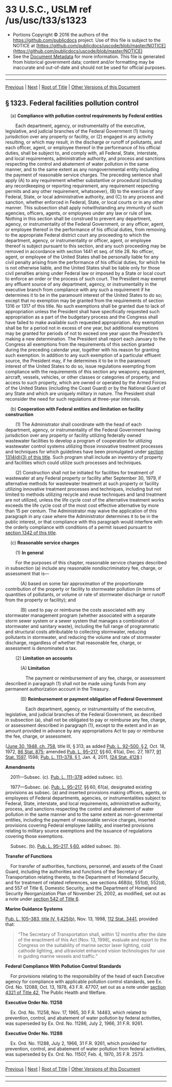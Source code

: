 ---
---

# 33 U.S.C., USLM ref /us/usc/t33/s1323

* Portions Copyright © 2016 the authors of the https://github.com/publicdocs project.
  Use of this file is subject to the NOTICE at [https://github.com/publicdocs/uscode/blob/master/NOTICE](https://github.com/publicdocs/uscode/blob/master/NOTICE)
* See the [Document Metadata](././../../../../..//README.md) for more information.
  This file is generated from historical government data; content and/or formatting may be inaccurate and out-of-date and should not be used for official purposes.

----------
----------

[Previous](./../../../../..//us/usc/t33/ch26/schIII/m__us_usc_t33_s1322.md) | [Next](./../../../../..//us/usc/t33/ch26/schIII/m__us_usc_t33_s1324.md) | [Root of Title](./../../../../../) | [Other Versions of this Document](https://publicdocs.github.io/go/links?ns=uslm&ref=%2Fus%2Fusc%2Ft33%2Fs1323)

## § 1323. Federal facilities pollution control

    (a) __Compliance with pollution control requirements by Federal entities__ 

        Each department, agency, or instrumentality of the executive, legislative, and judicial branches of the Federal Government (1) having jurisdiction over any property or facility, or (2) engaged in any activity resulting, or which may result, in the discharge or runoff of pollutants, and each officer, agent, or employee thereof in the performance of his official duties, shall be subject to, and comply with, all Federal, State, interstate, and local requirements, administrative authority, and process and sanctions respecting the control and abatement of water pollution in the same manner, and to the same extent as any nongovernmental entity including the payment of reasonable service charges. The preceding sentence shall apply (A) to any requirement whether substantive or procedural (including any recordkeeping or reporting requirement, any requirement respecting permits and any other requirement, whatsoever), (B) to the exercise of any Federal, State, or local administrative authority, and (C) to any process and sanction, whether enforced in Federal, State, or local courts or in any other manner. This subsection shall apply notwithstanding any immunity of such agencies, officers, agents, or employees under any law or rule of law. Nothing in this section shall be construed to prevent any department, agency, or instrumentality of the Federal Government, or any officer, agent, or employee thereof in the performance of his official duties, from removing to the appropriate Federal district court any proceeding to which the department, agency, or instrumentality or officer, agent, or employee thereof is subject pursuant to this section, and any such proceeding may be removed in accordance with section 1441 et seq. of title 28. No officer, agent, or employee of the United States shall be personally liable for any civil penalty arising from the performance of his official duties, for which he is not otherwise liable, and the United States shall be liable only for those civil penalties arising under Federal law or imposed by a State or local court to enforce an order or the process of such court. The President may exempt any effluent source of any department, agency, or instrumentality in the executive branch from compliance with any such a requirement if he determines it to be in the paramount interest of the United States to do so; except that no exemption may be granted from the requirements of section 1316 or 1317 of this title. No such exemptions shall be granted due to lack of appropriation unless the President shall have specifically requested such appropriation as a part of the budgetary process and the Congress shall have failed to make available such requested appropriation. Any exemption shall be for a period not in excess of one year, but additional exemptions may be granted for periods of not to exceed one year upon the President’s making a new determination. The President shall report each January to the Congress all exemptions from the requirements of this section granted during the preceding calendar year, together with his reason for granting such exemption. In addition to any such exemption of a particular effluent source, the President may, if he determines it to be in the paramount interest of the United States to do so, issue regulations exempting from compliance with the requirements of this section any weaponry, equipment, aircraft, vessels, vehicles, or other classes or categories of property, and access to such property, which are owned or operated by the Armed Forces of the United States (including the Coast Guard) or by the National Guard of any State and which are uniquely military in nature. The President shall reconsider the need for such regulations at three-year intervals.

    (b) __Cooperation with Federal entities and limitation on facility construction__ 

        (1) The Administrator shall coordinate with the head of each department, agency, or instrumentality of the Federal Government having jurisdiction over any property or facility utilizing federally owned wastewater facilities to develop a program of cooperation for utilizing wastewater control systems utilizing those innovative treatment processes and techniques for which guidelines have been promulgated under [section 1314(d)(3) of this title][/us/usc/t33/s1314/d/3]. Such program shall include an inventory of property and facilities which could utilize such processes and techniques.

        (2) Construction shall not be initiated for facilities for treatment of wastewater at any Federal property or facility after September 30, 1979, if alternative methods for wastewater treatment at such property or facility utilizing innovative treatment processes and techniques, including but not limited to methods utilizing recycle and reuse techniques and land treatment are not utilized, unless the life cycle cost of the alternative treatment works exceeds the life cycle cost of the most cost effective alternative by more than 15 per centum. The Administrator may waive the application of this paragraph in any case where the Administrator determines it to be in the public interest, or that compliance with this paragraph would interfere with the orderly compliance with conditions of a permit issued pursuant to [section 1342 of this title][/us/usc/t33/s1342].

    (c) __Reasonable service charges__ 

        (1) __In general__ 

        For the purposes of this chapter, reasonable service charges described in subsection (a) include any reasonable nondiscriminatory fee, charge, or assessment that is—

            (A) based on some fair approximation of the proportionate contribution of the property or facility to stormwater pollution (in terms of quantities of pollutants, or volume or rate of stormwater discharge or runoff from the property or facility); and

            (B) used to pay or reimburse the costs associated with any stormwater management program (whether associated with a separate storm sewer system or a sewer system that manages a combination of stormwater and sanitary waste), including the full range of programmatic and structural costs attributable to collecting stormwater, reducing pollutants in stormwater, and reducing the volume and rate of stormwater discharge, regardless of whether that reasonable fee, charge, or assessment is denominated a tax.

        (2) __Limitation on accounts__ 

            (A) __Limitation__ 

                The payment or reimbursement of any fee, charge, or assessment described in paragraph (1) shall not be made using funds from any permanent authorization account in the Treasury.

            (B) __Reimbursement or payment obligation of Federal Government__ 

                Each department, agency, or instrumentality of the executive, legislative, and judicial branches of the Federal Government, as described in subsection (a), shall not be obligated to pay or reimburse any fee, charge, or assessment described in paragraph (1), except to the extent and in an amount provided in advance by any appropriations Act to pay or reimburse the fee, charge, or assessment.

([June 30, 1948, ch. 758][/us/act/1948-06-30/ch758], title III, § 313, as added [Pub. L. 92–500, § 2][/us/pl/92/500/s2], Oct. 18, 1972, [86 Stat. 875][/us/stat/86/875]; amended [Pub. L. 95–217][/us/pl/95/217], §§ 60, 61(a), Dec. 27, 1977, [91 Stat. 1597][/us/stat/91/1597], 1598; [Pub. L. 111–378, § 1][/us/pl/111/378/s1], Jan. 4, 2011, [124 Stat. 4128][/us/stat/124/4128].)

 __Amendments__ 

    2011—Subsec. (c). [Pub. L. 111–378][/us/pl/111/378] added subsec. (c).

    1977—Subsec. (a). [Pub. L. 95–217][/us/pl/95/217], §§ 60, 61(a), designated existing provisions as subsec. (a) and inserted provisions making officers, agents, or employees of Federal departments, agencies, or instrumentalities subject to Federal, State, interstate, and local requirements, administrative authority, process, and sanctions respecting the control and abatement of water pollution in the same manner and to the same extent as non-governmental entities, including the payment of reasonable service charges, inserted provisions covering Federal employee liability, and inserted provisions relating to military source exemptions and the issuance of regulations covering those exemptions.

    Subsec. (b). [Pub. L. 95–217, § 60][/us/pl/95/217/s60], added subsec. (b).

 __Transfer of Functions__ 

    For transfer of authorities, functions, personnel, and assets of the Coast Guard, including the authorities and functions of the Secretary of Transportation relating thereto, to the Department of Homeland Security, and for treatment of related references, see sections 468(b), 551(d), 552(d), and 557 of Title 6, Domestic Security, and the Department of Homeland Security Reorganization Plan of November 25, 2002, as modified, set out as a note under [section 542 of Title 6][/us/usc/t6/s542].

 __Marine Guidance Systems__ 

[Pub. L. 105–383, title IV, § 425(b)][/us/pl/105/383/s425/b], Nov. 13, 1998, [112 Stat. 3441][/us/stat/112/3441], provided that: 

> “The Secretary of Transportation shall, within 12 months after the date of the enactment of this Act \[Nov. 13, 1998\], evaluate and report to the Congress on the suitability of marine sector laser lighting, cold cathode lighting, and ultraviolet enhanced vision technologies for use in guiding marine vessels and traffic.”

 __Federal Compliance With Pollution Control Standards__ 

    For provisions relating to the responsibility of the head of each Executive agency for compliance with applicable pollution control standards, see Ex. Ord. No. 12088, Oct. 13, 1978, 43 F.R. 47707, set out as a note under [section 4321 of Title 42][/us/usc/t42/s4321], The Public Health and Welfare.

 __Executive Order No. 11258__ 

    Ex. Ord. No. 11258, Nov. 17, 1965, 30 F.R. 14483, which related to prevention, control, and abatement of water pollution by federal activities, was superseded by Ex. Ord. No. 11286, July 2, 1966, 31 F.R. 9261.

 __Executive Order No. 11288__ 

    Ex. Ord. No. 11288, July 2, 1966, 31 F.R. 9261, which provided for prevention, control, and abatement of water pollution from federal activities, was superseded by Ex. Ord. No. 11507, Feb. 4, 1970, 35 F.R. 2573.

----------

[Previous](./../../../../..//us/usc/t33/ch26/schIII/m__us_usc_t33_s1322.md) | [Next](./../../../../..//us/usc/t33/ch26/schIII/m__us_usc_t33_s1324.md) | [Root of Title](./../../../../../) | [Other Versions of this Document](https://publicdocs.github.io/go/links?ns=uslm&ref=%2Fus%2Fusc%2Ft33%2Fs1323)

----------
----------

[/us/usc/t33/s1314/d/3]: https://publicdocs.github.io/go/links?ns=uslm&ref=%2Fus%2Fusc%2Ft33%2Fs1314%2Fd%2F3
[/us/usc/t33/s1342]: https://publicdocs.github.io/go/links?ns=uslm&ref=%2Fus%2Fusc%2Ft33%2Fs1342
[/us/act/1948-06-30/ch758]: https://publicdocs.github.io/go/links?ns=uslm&ref=%2Fus%2Fact%2F1948-06-30%2Fch758
[/us/pl/92/500/s2]: https://publicdocs.github.io/go/links?ns=uslm&ref=%2Fus%2Fpl%2F92%2F500%2Fs2
[/us/stat/86/875]: https://publicdocs.github.io/go/links?ns=uslm&ref=%2Fus%2Fstat%2F86%2F875
[/us/pl/95/217]: https://publicdocs.github.io/go/links?ns=uslm&ref=%2Fus%2Fpl%2F95%2F217
[/us/stat/91/1597]: https://publicdocs.github.io/go/links?ns=uslm&ref=%2Fus%2Fstat%2F91%2F1597
[/us/pl/111/378/s1]: https://publicdocs.github.io/go/links?ns=uslm&ref=%2Fus%2Fpl%2F111%2F378%2Fs1
[/us/stat/124/4128]: https://publicdocs.github.io/go/links?ns=uslm&ref=%2Fus%2Fstat%2F124%2F4128
[/us/pl/111/378]: https://publicdocs.github.io/go/links?ns=uslm&ref=%2Fus%2Fpl%2F111%2F378
[/us/pl/95/217]: https://publicdocs.github.io/go/links?ns=uslm&ref=%2Fus%2Fpl%2F95%2F217
[/us/pl/95/217/s60]: https://publicdocs.github.io/go/links?ns=uslm&ref=%2Fus%2Fpl%2F95%2F217%2Fs60
[/us/usc/t6/s542]: https://publicdocs.github.io/go/links?ns=uslm&ref=%2Fus%2Fusc%2Ft6%2Fs542
[/us/pl/105/383/s425/b]: https://publicdocs.github.io/go/links?ns=uslm&ref=%2Fus%2Fpl%2F105%2F383%2Fs425%2Fb
[/us/stat/112/3441]: https://publicdocs.github.io/go/links?ns=uslm&ref=%2Fus%2Fstat%2F112%2F3441
[/us/usc/t42/s4321]: https://publicdocs.github.io/go/links?ns=uslm&ref=%2Fus%2Fusc%2Ft42%2Fs4321


